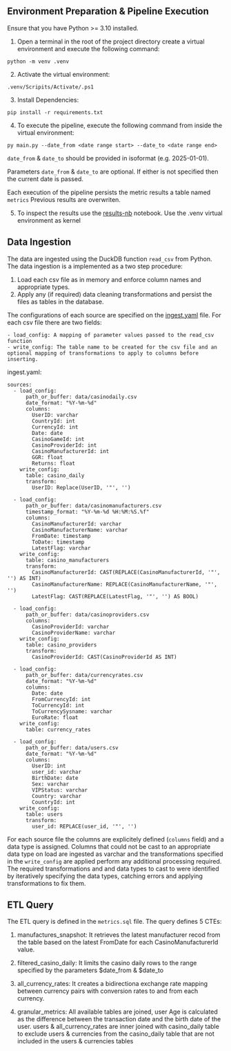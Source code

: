 ## Environment Preparation & Pipeline Execution
Ensure that you have Python >= 3.10 installed.

1. Open a terminal in the root of the project directory create a virtual environment and execute the following command:
```
python -m venv .venv
```
2. Activate the virtual environment:
```
.venv/Scripits/Activate/.ps1
```

3. Install Dependencies:
```
pip install -r requirements.txt
```

4. To execute the pipeline, execute the following command from inside the virtual environment:
```
py main.py --date_from <date range start> --date_to <date range end>
```
`date_from` & `date_to` should be provided in isoformat (e.g. 2025-01-01). 

Parameters `date_from` & `date_to` are optional. If either is not specified then the current date is passed.

Each execution of the pipeline persists the metric results a table named `metrics` Previous results are overwriten.

5. To inspect the results use the [results-nb](results-nb.ipynb) notebook. Use the .venv virtual environment as kernel


## Data Ingestion
The data are ingested using the DuckDB function `read_csv` from Python. The data ingestion is a implemented as a two step procedure:
  1. Load each csv file as in memory and enforce column names and appropriate types. 
  2. Apply any (if required) data cleaning transformations and persist the files as tables in the database.

The configurations of each source are specified on the  [ingest.yaml](ingest.yaml) file. For each csv file there are two fields:
    
    - load_config: A mapping of parameter values passed to the read_csv function
    - write_config: The table name to be created for the csv file and an optional mapping of transformations to apply to columns before inserting.


ingest.yaml:
```
sources:
  - load_config:
      path_or_buffer: data/casinodaily.csv
      date_format: "%Y-%m-%d"
      columns:
        UserID: varchar
        CountryId: int
        CurrencyId: int
        Date: date
        CasinoGameId: int
        CasinoProviderId: int
        CasinoManufacturerId: int
        GGR: float
        Returns: float
    write_config:
      table: casino_daily
      transform:
        UserID: Replace(UserID, '"', '')

  - load_config:
      path_or_buffer: data/casinomanufacturers.csv
      timestamp_format: "%Y-%m-%d %H:%M:%S.%f"
      columns:
        CasinoManufacturerId: varchar
        CasinoManufacturerName: varchar
        FromDate: timestamp
        ToDate: timestamp
        LatestFlag: varchar
    write_config:
      table: casino_manufacturers
      transform:
        CasinoManufacturerId: CAST(REPLACE(CasinoManufacturerId, '"', '') AS INT)
        CasinoManufacturerName: REPLACE(CasinoManufacturerName, '"', '')
        LatestFlag: CAST(REPLACE(LatestFlag, '"', '') AS BOOL)

  - load_config:
      path_or_buffer: data/casinoproviders.csv
      columns:
        CasinoProviderId: varchar
        CasinoProviderName: varchar
    write_config:
      table: casino_providers
      transform:
        CasinoProviderId: CAST(CasinoProviderId AS INT)

  - load_config:
      path_or_buffer: data/currencyrates.csv
      date_format: "%Y-%m-%d"
      columns:
        Date: date
        FromCurrencyId: int
        ToCurrencyId: int
        ToCurrencySysname: varchar
        EuroRate: float
    write_config:
      table: currency_rates

  - load_config:
      path_or_buffer: data/users.csv
      date_format: "%Y-%m-%d"
      columns:
        UserID: int
        user_id: varchar
        BirthDate: date
        Sex: varchar
        VIPStatus: varchar
        Country: varchar
        CountryId: int
    write_config:
      table: users
      transform:
        user_id: REPLACE(user_id, '"', '')

```
For each source file the columns are explicitely defined (`columns` field) and a data type is assigned. Columns that could not be cast to an appropriate data type on load are ingested as varchar and the transformations specified in the `write_config` are applied perform any additional processing required. The required transformations and and data types to cast to were identified by iteratively specifying the data types, catching errors and applying transformations to fix them.

## ETL Query
The ETL query is defined in the `metrics.sql` file. The query defines 5 CTEs:
1. manufactures_snapshot: It retrieves the latest manufacturer recod from the table based on the latest FromDate for each CasinoManufacturerId value.

2. filtered_casino_daily: It limits the casino daily rows to the range specified by the parameters $date_from & $date_to

3. all_currency_rates: It creates a bidirectiona exchange rate mapping between currency pairs with conversion rates to and from each currency.

4. granular_metrics: All available tables are joined, user Age is calculated as the difference between the transaction date and the birth date of the user. users & all_currency_rates are inner joined with casino_daily table to exclude users & currencies from the casino_daily table that are not included in the users & currencies tables

